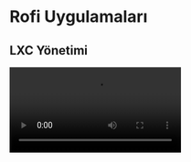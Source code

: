 # Rofi Uygulamaları

## LXC Yönetimi

<video width="%100" controls>
    <source src="videos/lxc-rofi-app.webm" type="video/webm">
    Your browser does not support the video tag.
</video>